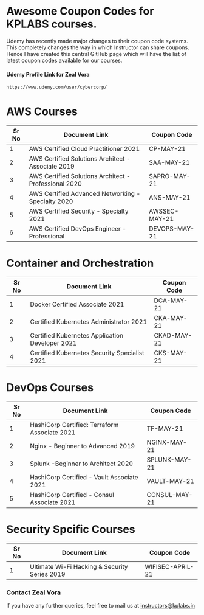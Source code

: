 # Awesome Coupon Codes for KPLABS courses.

Udemy has recently made major changes to their coupon code systems. This completely changes the way in which Instructor can share coupons. Hence I have created this central GitHub page which will have the list of latest coupon codes available for our courses.

#### Udemy Profile Link for Zeal Vora

```sh
https://www.udemy.com/user/cybercorp/
```

# AWS Courses 

| Sr No | Document Link | Coupon Code |
| ------ | ------ | ------ |
| 1 |AWS Certified Cloud Practitioner 2021 | CP-MAY-21	 | 
| 2 |AWS Certified Solutions Architect - Associate  2019| SAA-MAY-21 |
| 3 |AWS Certified Solutions Architect - Professional 2020 | SAPRO-MAY-21 |
| 4 |AWS Certified Advanced Networking - Specialty 2020 | ANS-MAY-21 |
| 5 |AWS Certified Security - Specialty 2021 | AWSSEC-MAY-21 |
| 6 |AWS Certified DevOps Engineer - Professional | DEVOPS-MAY-21 |

# Container and Orchestration

| Sr No | Document Link | Coupon Code |
| ------ | ------ | ------ |
| 1 | Docker Certified Associate 2021 | DCA-MAY-21 | 
| 2 | Certified Kubernetes Administrator 2021 | CKA-MAY-21	 | 
| 3 | Certified Kubernetes Application Developer 2021 | CKAD-MAY-21 | 
| 4 | Certified Kubernetes Security Specialist 2021 | CKS-MAY-21 | 

# DevOps Courses

| Sr No | Document Link | Coupon Code |
| ------ | ------ | ------ |
| 1 | HashiCorp Certified: Terraform Associate 2021 | TF-MAY-21 | 
| 2 | Nginx - Beginner to Advanced 2019 | NGINX-MAY-21 | 
| 3 | Splunk  -Beginner to Architect 2020 | SPLUNK-MAY-21 | 
| 4 | HashiCorp Certified - Vault Associate 2021 | VAULT-MAY-21 | 
| 5 | HashiCorp Certified - Consul Associate 2021 | CONSUL-MAY-21	 | 


# Security Spcific Courses

| Sr No | Document Link | Coupon Code |
| ------ | ------ | ------ |
| 1 | Ultimate Wi-Fi Hacking & Security Series 2019 | WIFISEC-APRIL-21 | 


### Contact Zeal Vora
If you have any further queries, feel free to mail us at instructors@kplabs.in
